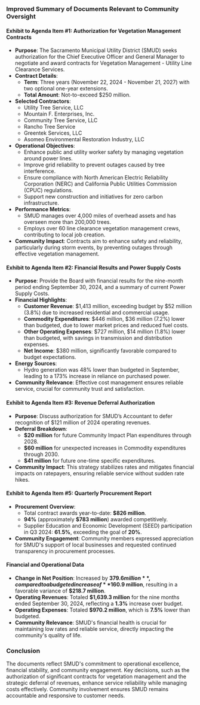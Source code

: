 ### Improved Summary of Documents Relevant to Community Oversight

#### Exhibit to Agenda Item #1: Authorization for Vegetation Management Contracts
- **Purpose**: The Sacramento Municipal Utility District (SMUD) seeks authorization for the Chief Executive Officer and General Manager to negotiate and award contracts for Vegetation Management - Utility Line Clearance Services.
- **Contract Details**: 
  - **Term**: Three years (November 22, 2024 - November 21, 2027) with two optional one-year extensions.
  - **Total Amount**: Not-to-exceed $250 million.
- **Selected Contractors**: 
  - Utility Tree Service, LLC
  - Mountain F. Enterprises, Inc.
  - Community Tree Service, LLC
  - Rancho Tree Service
  - Greentek Services, LLC
  - Asomeo Environmental Restoration Industry, LLC
- **Operational Objectives**: 
  - Enhance public and utility worker safety by managing vegetation around power lines.
  - Improve grid reliability to prevent outages caused by tree interference.
  - Ensure compliance with North American Electric Reliability Corporation (NERC) and California Public Utilities Commission (CPUC) regulations.
  - Support new construction and initiatives for zero carbon infrastructure.
- **Performance Metrics**: 
  - SMUD manages over 4,000 miles of overhead assets and has overseen more than 200,000 trees.
  - Employs over 60 line clearance vegetation management crews, contributing to local job creation.
- **Community Impact**: Contracts aim to enhance safety and reliability, particularly during storm events, by preventing outages through effective vegetation management.

#### Exhibit to Agenda Item #2: Financial Results and Power Supply Costs
- **Purpose**: Provide the Board with financial results for the nine-month period ending September 30, 2024, and a summary of current Power Supply Costs.
- **Financial Highlights**:
  - **Customer Revenue**: $1,413 million, exceeding budget by $52 million (3.8%) due to increased residential and commercial usage.
  - **Commodity Expenditures**: $446 million, $36 million (7.2%) lower than budgeted, due to lower market prices and reduced fuel costs.
  - **Other Operating Expenses**: $727 million, $14 million (1.8%) lower than budgeted, with savings in transmission and distribution expenses.
  - **Net Income**: $380 million, significantly favorable compared to budget expectations.
- **Energy Sources**:
  - Hydro generation was 48% lower than budgeted in September, leading to a 173% increase in reliance on purchased power.
- **Community Relevance**: Effective cost management ensures reliable service, crucial for community trust and satisfaction.

#### Exhibit to Agenda Item #3: Revenue Deferral Authorization
- **Purpose**: Discuss authorization for SMUD’s Accountant to defer recognition of $121 million of 2024 operating revenues.
- **Deferral Breakdown**:
  - **$20 million** for future Community Impact Plan expenditures through 2028.
  - **$60 million** for unexpected increases in Commodity expenditures through 2030.
  - **$41 million** for future one-time specific expenditures.
- **Community Impact**: This strategy stabilizes rates and mitigates financial impacts on ratepayers, ensuring reliable service without sudden rate hikes.

#### Exhibit to Agenda Item #5: Quarterly Procurement Report
- **Procurement Overview**: 
  - Total contract awards year-to-date: **$826 million**.
  - **94%** (approximately **$783 million**) awarded competitively.
  - Supplier Education and Economic Development (SEED) participation in Q3 2024: **61.5%**, exceeding the goal of **20%**.
- **Community Engagement**: Community members expressed appreciation for SMUD's support of local businesses and requested continued transparency in procurement processes.

#### Financial and Operational Data
- **Change in Net Position**: Increased by **$379.6 million**, compared to a budgeted increase of **$160.9 million**, resulting in a favorable variance of **$218.7 million**.
- **Operating Revenues**: Totaled **$1,639.3 million** for the nine months ended September 30, 2024, reflecting a **1.3%** increase over budget.
- **Operating Expenses**: Totaled **$970.2 million**, which is **7.5%** lower than budgeted.
- **Community Relevance**: SMUD's financial health is crucial for maintaining low rates and reliable service, directly impacting the community's quality of life.

### Conclusion
The documents reflect SMUD's commitment to operational excellence, financial stability, and community engagement. Key decisions, such as the authorization of significant contracts for vegetation management and the strategic deferral of revenues, enhance service reliability while managing costs effectively. Community involvement ensures SMUD remains accountable and responsive to customer needs.
